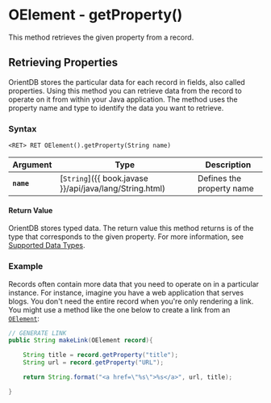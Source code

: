 
# OElement - getProperty()

This method retrieves the given property from a record.

## Retrieving Properties

OrientDB stores the particular data for each record in fields, also called properties.  Using this method you can retrieve data from the record to operate on it from within your Java application.  The method uses the property name and type to identify the data you want to retrieve.

### Syntax

```
<RET> RET OElement().getProperty(String name)
```

| Argument | Type | Description |
|---|---|---|
| **`name`** | [`String`]({{ book.javase }}/api/java/lang/String.html) | Defines the property name |

#### Return Value

OrientDB stores typed data.  The return value this method returns is of the type that corresponds to the given property. For more information, see [Supported Data Types](../../../general/Types.md).

### Example

Records often contain more data that you need to operate on in a particular instance.  For instance, imagine you have a web application that serves blogs.  You don't need the entire record when you're only rendering a link.  You might use a method like the one below to create a link from an [`OElement`](../OElement.md):

```java
// GENERATE LINK
public String makeLink(OElement record){

	String title = record.getProperty("title");
	String url = record.getProperty("URL");

	return String.format("<a href=\"%s\">%s</a>", url, title);

}
```
